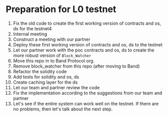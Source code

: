 # Preparation for L0 testnet

1. Fix the old code to create the first working version of contracts and os, ds for the testnet4
2. Internal meeting
3. Construct a meeting with our partner
4. Deploy these first working version of contracts and os, ds to the testnet
5. Let our partner work with the poc contracts and os, ds to create the more robust version of `Block_Watcher`
6. Move this repo in to Band Protocol org.
7. Remove block_watcher from this repo (after moving to Band)
8. Refactor the solidity code
9. Add tests for solidity and os, ds
10. Create caching layer for the ds
11. Let our team and partner review the code
12. Fix the implementation according to the suggestions from our team and partner
13. Let's see if the entire system can work well on the testnet. If there are no problems, then let's talk about the next step.
